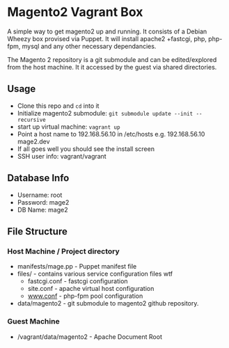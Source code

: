 Magento2 Vagrant Box
================================
A simple way to get magento2 up and running. It consists of a Debian Wheezy box provised via Puppet. It will install apache2 +fastcgi, php, php-fpm, mysql and any other necessary dependancies. 

The Magento 2 repository is a git submodule and can be edited/explored from the host machine. It it accessed by the guest via shared directories.

Usage
-------------------------
* Clone this repo and `cd` into it
* Initialize magento2 submodule: `git submodule update --init --recursive`
* start up virtual machine: `vagrant up`
* Point a host name to 192.168.56.10 in /etc/hosts e.g. 192.168.56.10 mage2.dev
* If all goes well you should see the install screen
* SSH user info: vagrant/vagrant

Database Info
-------------------------
* Username: root
* Password: mage2
* DB Name: mage2

File Structure
-------------------------
### Host Machine / Project directory
* manifests/mage.pp - Puppet manifest file
* files/ - contains various service configuration files wtf
  * fastcgi.conf - fastcgi configuration
  * site.conf - apache virtual host configuration
  * www.conf - php-fpm pool configuration
* data/magento2 - git submodule to magento2 github repository. 
  
 
### Guest Machine
* /vagrant/data/magento2 - Apache Document Root
